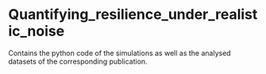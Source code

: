 # Quantifying_resilience_under_realistic_noise
Contains the python code of the simulations as well as the analysed datasets of the corresponding publication.
